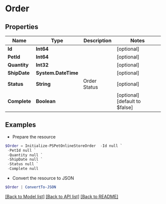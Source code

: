 # Order
## Properties

Name | Type | Description | Notes
------------ | ------------- | ------------- | -------------
**Id** | **Int64** |  | [optional] 
**PetId** | **Int64** |  | [optional] 
**Quantity** | **Int32** |  | [optional] 
**ShipDate** | **System.DateTime** |  | [optional] 
**Status** | **String** | Order Status | [optional] 
**Complete** | **Boolean** |  | [optional] [default to $false]

## Examples

- Prepare the resource
```powershell
$Order = Initialize-PSPetOnlineStoreOrder  -Id null `
 -PetId null `
 -Quantity null `
 -ShipDate null `
 -Status null `
 -Complete null
```

- Convert the resource to JSON
```powershell
$Order | ConvertTo-JSON
```

[[Back to Model list]](../README.md#documentation-for-models) [[Back to API list]](../README.md#documentation-for-api-endpoints) [[Back to README]](../README.md)

